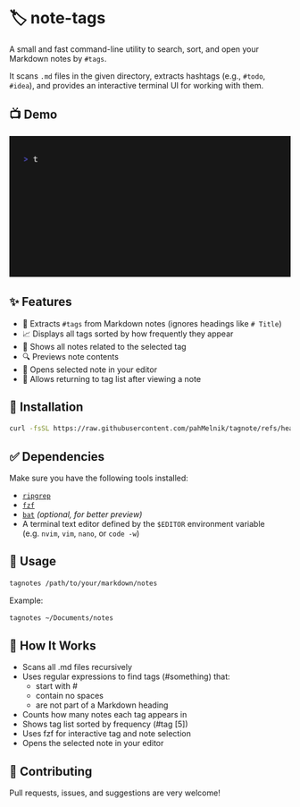 # 🏷️ note-tags

A small and fast command-line utility to search, sort, and open your Markdown notes by `#tags`.

It scans `.md` files in the given directory, extracts hashtags (e.g., `#todo`, `#idea`), and provides an interactive terminal UI for working with them.

## 📺 Demo

![tagnotes demo](./demo.gif)

## ✨ Features

- 🧩 Extracts `#tags` from Markdown notes (ignores headings like `# Title`)
- 📈 Displays all tags sorted by how frequently they appear
- 📂 Shows all notes related to the selected tag
- 🔍 Previews note contents
- 📝 Opens selected note in your editor
- 🔁 Allows returning to tag list after viewing a note

## 🚀 Installation

```bash
curl -fsSL https://raw.githubusercontent.com/pahMelnik/tagnote/refs/heads/main/install.sh | bash
```

## ✅ Dependencies

Make sure you have the following tools installed:

- [`ripgrep`](https://github.com/BurntSushi/ripgrep)
- [`fzf`](https://github.com/junegunn/fzf)
- [`bat`](https://github.com/sharkdp/bat) *(optional, for better preview)*
- A terminal text editor defined by the `$EDITOR` environment variable  
  (e.g. `nvim`, `vim`, `nano`, or `code -w`)

## 🔧 Usage

```bash
tagnotes /path/to/your/markdown/notes
```

Example:

```bash
tagnotes ~/Documents/notes
```

## 🧠 How It Works

- Scans all .md files recursively
- Uses regular expressions to find tags (#something) that:
    - start with #
    - contain no spaces
    - are not part of a Markdown heading
- Counts how many notes each tag appears in
- Shows tag list sorted by frequency (#tag [5])
- Uses fzf for interactive tag and note selection
- Opens the selected note in your editor

## 👋 Contributing

Pull requests, issues, and suggestions are very welcome!
